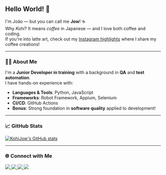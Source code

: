 ## Hello World! 👋

I'm João — but you can call me **Jow**! ☕  
Why *Kohi*? It means *coffee* in Japanese — and I love both coffee and coding.  
If you're into latte art, check out my [Instagram highlights](https://www.instagram.com/firmino.jm?igsh=MTdxeTR6NHgweGZ3NA==) where I share my coffee creations!

---

### 👨‍💻 About Me

I'm a **Junior Developer in training** with a background in **QA** and **test automation**.  
I have hands-on experience with:

- **Languages & Tools**: Python, JavaScript  
- **Frameworks**: Robot Framework, Appium, Selenium  
- **CI/CD**: GitHub Actions  
- **Bonus**: Strong foundation in **software quality** applied to development!

---

### 📈 GitHub Stats

[![KohiJow's GitHub stats](https://github-readme-stats.vercel.app/api?username=KohiJow&show_icons=true&theme=radical)](https://github.com/anuraghazra/github-readme-stats)

---

### 🌐 Connect with Me

<div>
  <a href="https://www.instagram.com/firmino.jm?igsh=MTdxeTR6NHgweGZ3NA==" target="_blank">
    <img src="https://img.shields.io/badge/-Instagram-%23E4405F?style=for-the-badge&logo=instagram&logoColor=white">
  </a>
  <a href="https://www.twitch.tv/jowbarista" target="_blank">
    <img src="https://img.shields.io/badge/Twitch-9146FF?style=for-the-badge&logo=twitch&logoColor=white">
  </a>
  <a href="mailto:contatojmfr@gmail.com" target="_blank">
    <img src="https://img.shields.io/badge/-Gmail-%23333?style=for-the-badge&logo=gmail&logoColor=white">
  </a>
  <a href="https://www.linkedin.com/in/jo%C3%A3o-mateus-firmino-rodrigues-ab8622232/?locale=en_US" target="_blank">
    <img src="https://img.shields.io/badge/-LinkedIn-%230077B5?style=for-the-badge&logo=linkedin&logoColor=white">
  </a> 
</div>
